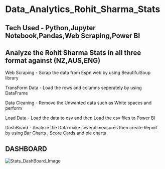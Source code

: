 # Data_Analytics_Rohit_Sharma_Stats
## Tech Used - Python,Jupyter Notebook,Pandas,Web Scraping,Power BI  

## Analyze the Rohit Sharma Stats in all three format against (NZ,AUS,ENG)


Web Scraping - Scrap the data from Espn web by using BeautifulSoup library 

TransForm Data - Load the rows and columns seperately by using DataFrame

Data Cleaning - Remove the Unwanted data such as White spaces and perform 

Load Data - Load the data to csv and then Load the csv files to Power BI

DashBoard - Analyze the Data make several measures then create Report by using Bar Charts , Score Cards and pie charts



## DASHBOARD

![Stats_DashBoard_Image](https://github.com/darshan220902/Data_Analytics_Rohit_Sharma_Stats/assets/109534955/5f6cb914-50c5-438c-9dc8-0e2513cc670e)



